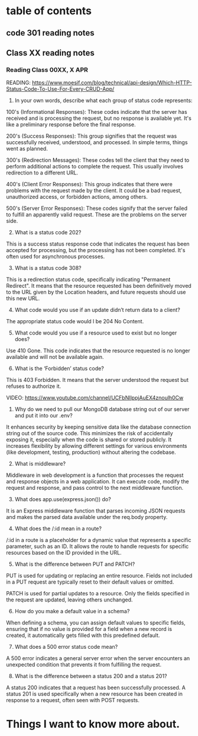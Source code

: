 # table of contents
## code 301 reading notes
## Class XX reading notes
### Reading Class 00XX, X APR

READING: https://www.moesif.com/blog/technical/api-design/Which-HTTP-Status-Code-To-Use-For-Every-CRUD-App/

1. In your own words, describe what each group of status code represents:

100's (Informational Responses): These codes indicate that the server has received and is processing the request, but no response is available yet. It's like a preliminary response before the final response.

200's (Success Responses): This group signifies that the request was successfully received, understood, and processed. In simple terms, things went as planned.

300's (Redirection Messages): These codes tell the client that they need to perform additional actions to complete the request. This usually involves redirection to a different URL.

400's (Client Error Responses): This group indicates that there were problems with the request made by the client. It could be a bad request, unauthorized access, or forbidden actions, among others.

500's (Server Error Responses): These codes signify that the server failed to fulfill an apparently valid request. These are the problems on the server side.

2.  What is a status code 202?

This is a success status response code that indicates the request has been accepted for processing, but the processing has not been completed. It's often used for asynchronous processes.

3. What is a status code 308?

This is a redirection status code, specifically indicating "Permanent Redirect". It means that the resource requested has been definitively moved to the URL given by the Location headers, and future requests should use this new URL.

4. What code would you use if an update didn’t return data to a client?

The appropriate status code would l be 204 No Content.

5. What code would you use if a resource used to exist but no longer does?

Use 410 Gone. This code indicates that the resource requested is no longer available and will not be available again.

6. What is the ‘Forbidden’ status code?

This is 403 Forbidden. It means that the server understood the request but refuses to authorize it. 

 

VIDEO: https://www.youtube.com/channel/UCFbNIlppjAuEX4znoulh0Cw

 

1. Why do we need to pull our MongoDB database string out of our server and put it into our .env?

It enhances security by keeping sensitive data like the database connection string out of the source code. This minimizes the risk of accidentally exposing it, especially when the code is shared or stored publicly. It increases flexibility by allowing different settings for various environments (like development, testing, production) without altering the codebase.

2. What is middleware?

Middleware in web development is a function that processes the request and response objects in a web application. It can execute code, modify the request and response, and pass control to the next middleware function.

3. What does app.use(express.json()) do?

It is an Express middleware function that parses incoming JSON requests and makes the parsed data available under the req.body property.

4. What does the /:id mean in a route?

/:id in a route is a placeholder for a dynamic value that represents a specific parameter, such as an ID. It allows the route to handle requests for specific resources based on the ID provided in the URL.

5. What is the difference between PUT and PATCH?

PUT is used for updating or replacing an entire resource. Fields not included in a PUT request are typically reset to their default values or omitted.

PATCH is used for partial updates to a resource. Only the fields specified in the request are updated, leaving others unchanged.

6. How do you make a default value in a schema?

When defining a schema, you can assign default values to specific fields, ensuring that if no value is provided for a field when a new record is created, it automatically gets filled with this predefined default.

7. What does a 500 error status code mean?

A 500 error indicates a general server error when the server encounters an unexpected condition that prevents it from fulfilling the request.

8. What is the difference between a status 200 and a status 201?

A status 200 indicates that a request has been successfully processed. A status 201 is used specifically when a new resource has been created in response to a request, often seen with POST requests.

# Things I want to know more about.